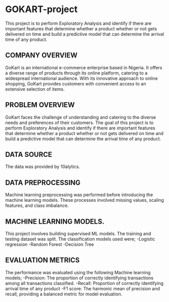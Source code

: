 # GOKART-project
This project is to perform Exploratory Analysis and identify if there are important features that determine whether a product whether or not gets delivered on time and build a predictive model that can determine the arrival time of any product.
## COMPANY OVERVIEW
GoKart is an international e-commerce enterprise based in Nigeria. It offers a diverse range of products through its online platform, catering to a widespread international audience.
With its innovative approach to online shopping, GoKart provides customers with convenient access to an extensive selection of items.
## PROBLEM OVERVIEW
 GoKart faces the challenge of understanding and catering to the diverse needs and preferences of their customers.
The goal of this project is to perform Exploratory Analysis and identify if there are important features that determine whether a product whether or not gets delivered on time and build a predictive model that can determine the arrival time of any product.
## DATA SOURCE
The data was provided by 10alytics.
## DATA PREPROCESSING
Machine learning preprocessing was performed before introducing the machine learning models. These processes involved missing values, scaling features, and class imbalance.
## MACHINE LEARNING MODELS.
This project involves building supervised ML models. The training and testing dataset was split. The classification models used were; -Logistic regression -Random Forest -Decision Tree
## EVALUATION METRICS
The performance was evaluated using the following Machine learning models; -Precision: The proportion of correctly identifying transactions among all transactions classified. -Recall: Proportion of correctly identifying arrival time of any product -F1 score: The harmonic mean of precision and recall, providing a balanced metric for model evaluation.


